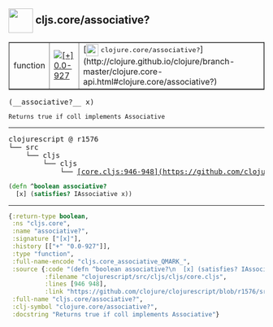 ## <img width="48px" valign="middle" src="http://i.imgur.com/Hi20huC.png"> cljs.core/associative?

 <table border="1">
<tr>
<td>function</td>
<td><a href="https://github.com/cljsinfo/api-refs/tree/0.0-927"><img valign="middle" alt="[+] 0.0-927" src="https://img.shields.io/badge/+-0.0--927-lightgrey.svg"></a> </td>
<td>
[<img height="24px" valign="middle" src="http://i.imgur.com/1GjPKvB.png"> <samp>clojure.core/associative?</samp>](http://clojure.github.io/clojure/branch-master/clojure.core-api.html#clojure.core/associative?)
</td>
</tr>
</table>

 <samp>
(__associative?__ x)<br>
</samp>

```
Returns true if coll implements Associative
```

---

 <pre>
clojurescript @ r1576
└── src
    └── cljs
        └── cljs
            └── <ins>[core.cljs:946-948](https://github.com/clojure/clojurescript/blob/r1576/src/cljs/cljs/core.cljs#L946-L948)</ins>
</pre>

```clj
(defn ^boolean associative?
  [x] (satisfies? IAssociative x))
```


---

```clj
{:return-type boolean,
 :ns "cljs.core",
 :name "associative?",
 :signature ["[x]"],
 :history [["+" "0.0-927"]],
 :type "function",
 :full-name-encode "cljs.core_associative_QMARK_",
 :source {:code "(defn ^boolean associative?\n  [x] (satisfies? IAssociative x))",
          :filename "clojurescript/src/cljs/cljs/core.cljs",
          :lines [946 948],
          :link "https://github.com/clojure/clojurescript/blob/r1576/src/cljs/cljs/core.cljs#L946-L948"},
 :full-name "cljs.core/associative?",
 :clj-symbol "clojure.core/associative?",
 :docstring "Returns true if coll implements Associative"}

```
